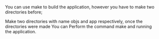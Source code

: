 You can use make to build the application, however you have to make two directories before;

Make two directories with name objs and app respectively, once the directories were made You can
Perform the command make and running the application.